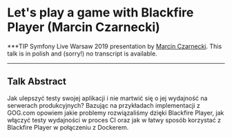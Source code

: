 # Let's play a game with Blackfire Player (Marcin Czarnecki)

***TIP
Symfony Live Warsaw 2019 presentation by [Marcin Czarnecki](https://connect.symfony.com/profile/scyzoryck).
This talk is in polish and (sorry!) no transcript is available.
***

## Talk Abstract

Jak ulepszyć testy swojej aplikacji i nie martwić się o jej wydajność na serwerach produkcyjnych? Bazując na przykładach implementacji z GOG.com opowiem jakie problemy rozwiązaliśmy dzięki Blackfire Player, jak włączyć testy wydajności w proces CI oraz jak w łatwy sposób korzystać z Blackfire Player w połączeniu z Dockerem.

